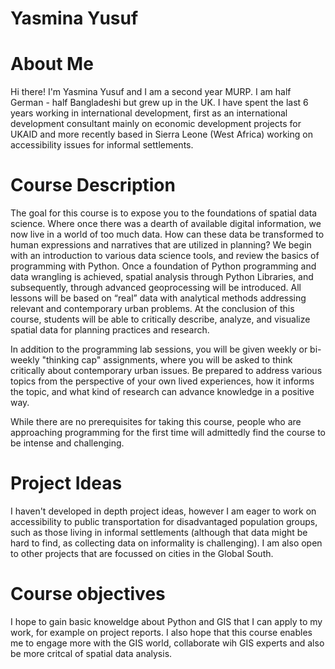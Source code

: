 
# Yasmina Yusuf 

# About Me

Hi there! I'm Yasmina Yusuf and I am a second year MURP. I am half German - half Bangladeshi but grew up in the UK. I have spent the last 6 years working in international development, first as an international development consultant mainly on economic development projects for UKAID and more recently based in Sierra Leone (West Africa) working on accessibility issues for informal settlements. 

# Course Description

The goal for this course is to expose you to the foundations of spatial data science. Where once there was a dearth of available digital information, we now live in a world of too much data. How can these data be transformed to human expressions and narratives that are utilized in planning? We begin with an introduction to various data science tools, and review the basics of programming with Python. Once a foundation of Python programming and data wrangling is achieved, spatial analysis through Python Libraries, and subsequently, through advanced geoprocessing will be introduced. All lessons will be based on “real” data with analytical methods addressing relevant and contemporary urban problems. At the conclusion of this course, students will be able to critically describe, analyze, and visualize spatial data for planning practices and research.

In addition to the programming lab sessions, you will be given weekly or bi-weekly "thinking cap" assignments, where you will be asked to think critically about contemporary urban issues. Be prepared to address various topics from the perspective of your own lived experiences, how it informs the topic, and what kind of research can advance knowledge in a positive way.

While there are no prerequisites for taking this course, people who are approaching programming for the first time will admittedly find the course to be intense and challenging.

# Project Ideas

I haven't developed in depth project ideas, however I am eager to work on accessibility to public transportation for disadvantaged population groups, such as those living in informal settlements (although that data might be hard to find, as collecting data on informality is challenging). I am also open to other projects that are focussed on cities in the Global South. 

# Course objectives 

I hope to gain basic knoweldge about Python and GIS that I can apply to my work, for example on project reports. I also hope that this course enables me to engage more with the GIS world, collaborate wih GIS experts and also be more critcal of spatial data analysis. 

